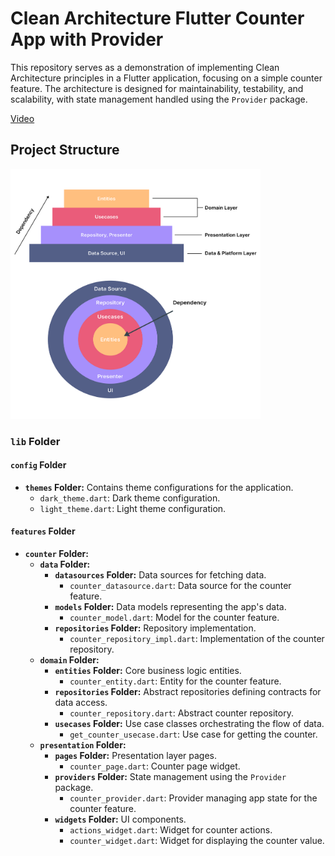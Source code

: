 # Clean Architecture Flutter Counter App with Provider

This repository serves as a demonstration of implementing Clean Architecture principles in a Flutter application, focusing on a simple counter feature. The architecture is designed for maintainability, testability, and scalability, with state management handled using the `Provider` package.

[Video]([https://www.example.com](https://www.youtube.com/watch?v=9Yyb4fDNJxc))

## Project Structure

<img src="assets/1_KtSvmSz5XOeSTeBWEjUeXg.png" alt="App Screenshot" width="400" height="400">

### `lib` Folder

#### `config` Folder

- **`themes` Folder:** Contains theme configurations for the application.
  - `dark_theme.dart`: Dark theme configuration.
  - `light_theme.dart`: Light theme configuration.

#### `features` Folder

- **`counter` Folder:**
  - **`data` Folder:**
    - **`datasources` Folder:** Data sources for fetching data.
      - `counter_datasource.dart`: Data source for the counter feature.
    - **`models` Folder:** Data models representing the app's data.
      - `counter_model.dart`: Model for the counter feature.
    - **`repositories` Folder:** Repository implementation.
      - `counter_repository_impl.dart`: Implementation of the counter repository.
  - **`domain` Folder:**
    - **`entities` Folder:** Core business logic entities.
      - `counter_entity.dart`: Entity for the counter feature.
    - **`repositories` Folder:** Abstract repositories defining contracts for data access.
      - `counter_repository.dart`: Abstract counter repository.
    - **`usecases` Folder:** Use case classes orchestrating the flow of data.
      - `get_counter_usecase.dart`: Use case for getting the counter.
  - **`presentation` Folder:**
    - **`pages` Folder:** Presentation layer pages.
      - `counter_page.dart`: Counter page widget.
    - **`providers` Folder:** State management using the `Provider` package.
      - `counter_provider.dart`: Provider managing app state for the counter feature.
    - **`widgets` Folder:** UI components.
      - `actions_widget.dart`: Widget for counter actions.
      - `counter_widget.dart`: Widget for displaying the counter value.
